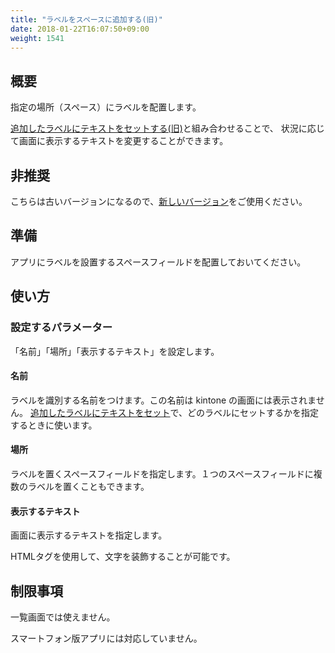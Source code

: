 ```yaml
---
title: "ラベルをスペースに追加する(旧)"
date: 2018-01-22T16:07:50+09:00
weight: 1541
---
```


## 概要

指定の場所（スペース）にラベルを配置します。

[追加したラベルにテキストをセットする(旧)](../set_label_text)と組み合わせることで、
状況に応じて画面に表示するテキストを変更することができます。

## 非推奨

こちらは古いバージョンになるので、[新しいバージョン](../add_label_at_spacer_v2/)をご使用ください。

## 準備

アプリにラベルを設置するスペースフィールドを配置しておいてください。

## 使い方

### 設定するパラメーター

「名前」「場所」「表示するテキスト」を設定します。

#### 名前

ラベルを識別する名前をつけます。この名前は kintone の画面には表示されません。
[追加したラベルにテキストをセット](../set_label_text)で、どのラベルにセットするかを指定するときに使います。

#### 場所

ラベルを置くスペースフィールドを指定します。１つのスペースフィールドに複数のラベルを置くこともできます。

#### 表示するテキスト

画面に表示するテキストを指定します。

HTMLタグを使用して、文字を装飾することが可能です。


## 制限事項

一覧画面では使えません。

スマートフォン版アプリには対応していません。